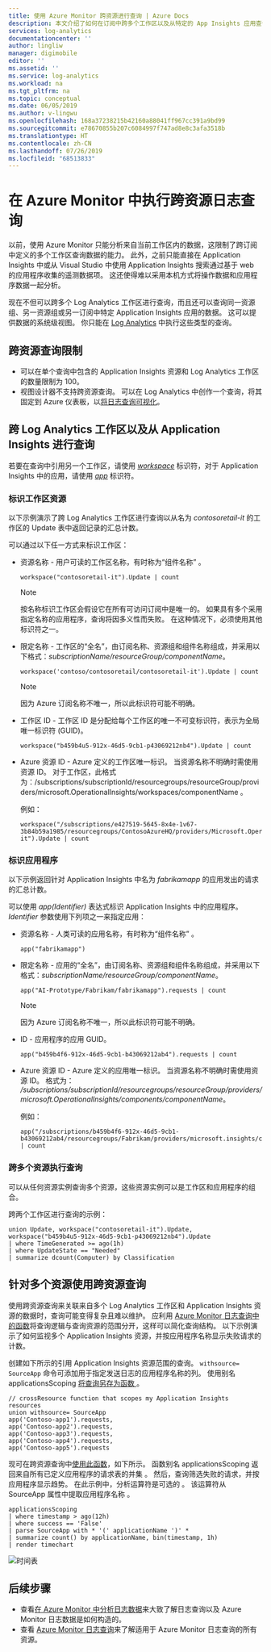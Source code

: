 ```yaml
---
title: 使用 Azure Monitor 跨资源进行查询 | Azure Docs
description: 本文介绍了如何在订阅中跨多个工作区以及从特定的 App Insights 应用查询资源。
services: log-analytics
documentationcenter: ''
author: lingliw
manager: digimobile
editor: ''
ms.assetid: ''
ms.service: log-analytics
ms.workload: na
ms.tgt_pltfrm: na
ms.topic: conceptual
ms.date: 06/05/2019
ms.author: v-lingwu
ms.openlocfilehash: 168a37238215b42160a88041ff967cc391a9bd99
ms.sourcegitcommit: e78670855b207c6084997f747ad8e8c3afa3518b
ms.translationtype: HT
ms.contentlocale: zh-CN
ms.lasthandoff: 07/26/2019
ms.locfileid: "68513833"
---
```

# <a name="perform-cross-resource-log-queries-in-azure-monitor"></a>在 Azure Monitor 中执行跨资源日志查询  

以前，使用 Azure Monitor 只能分析来自当前工作区内的数据，这限制了跨订阅中定义的多个工作区查询数据的能力。  此外，之前只能直接在 Application Insights 中或从 Visual Studio 中使用 Application Insights 搜索通过基于 web 的应用程序收集的遥测数据项。 这还使得难以采用本机方式将操作数据和应用程序数据一起分析。

现在不但可以跨多个 Log Analytics 工作区进行查询，而且还可以查询同一资源组、另一资源组或另一订阅中特定 Application Insights 应用的数据。 这可以提供数据的系统级视图。 你只能在 [Log Analytics](log-query-overview.md) 中执行这些类型的查询。

## <a name="cross-resource-query-limits"></a>跨资源查询限制 

* 可以在单个查询中包含的 Application Insights 资源和 Log Analytics 工作区的数量限制为 100。
* 视图设计器不支持跨资源查询。 可以在 Log Analytics 中创作一个查询，将其固定到 Azure 仪表板，以[将日志查询可视化](../learn/tutorial-logs-dashboards.md)。 


## <a name="querying-across-log-analytics-workspaces-and-from-application-insights"></a>跨 Log Analytics 工作区以及从 Application Insights 进行查询
若要在查询中引用另一个工作区，请使用 [*workspace*](/azure-monitor/log-query/workspace-expression) 标识符，对于 Application Insights 中的应用，请使用 [*app*](/azure-monitor/log-query/app-expression) 标识符。  

### <a name="identifying-workspace-resources"></a>标识工作区资源
以下示例演示了跨 Log Analytics 工作区进行查询以从名为 *contosoretail-it* 的工作区的 Update 表中返回记录的汇总计数。 

可以通过以下任一方式来标识工作区：

* 资源名称 - 用户可读的工作区名称，有时称为“组件名称”  。 

    `workspace("contosoretail-it").Update | count`
 
    >[!NOTE]
    >按名称标识工作区会假设它在所有可访问订阅中是唯一的。 如果具有多个采用指定名称的应用程序，查询将因多义性而失败。 在这种情况下，必须使用其他标识符之一。

* 限定名称 - 工作区的“全名”，由订阅名称、资源组和组件名称组成，并采用以下格式：*subscriptionName/resourceGroup/componentName*。 

    `workspace('contoso/contosoretail/contosoretail-it').Update | count`

    >[!NOTE]
    >因为 Azure 订阅名称不唯一，所以此标识符可能不明确。 
    >

* 工作区 ID - 工作区 ID 是分配给每个工作区的唯一不可变标识符，表示为全局唯一标识符 (GUID)。

    `workspace("b459b4u5-912x-46d5-9cb1-p43069212nb4").Update | count`

* Azure 资源 ID - Azure 定义的工作区唯一标识。 当资源名称不明确时需使用资源 ID。  对于工作区，此格式为：/subscriptions/subscriptionId/resourcegroups/resourceGroup/providers/microsoft.OperationalInsights/workspaces/componentName  。  

    例如：
    ``` 
    workspace("/subscriptions/e427519-5645-8x4e-1v67-3b84b59a1985/resourcegroups/ContosoAzureHQ/providers/Microsoft.OperationalInsights/workspaces/contosoretail-it").Update | count
    ```

### <a name="identifying-an-application"></a>标识应用程序
以下示例返回针对 Application Insights 中名为 *fabrikamapp* 的应用发出的请求的汇总计数。 

可以使用 *app(Identifier)* 表达式标识 Application Insights 中的应用程序。  *Identifier* 参数使用下列项之一来指定应用：

* 资源名称 - 人类可读的应用名称，有时称为“组件名称”  。  

    `app("fabrikamapp")`

* 限定名称 - 应用的“全名”，由订阅名称、资源组和组件名称组成，并采用以下格式：*subscriptionName/resourceGroup/componentName*。 

    `app("AI-Prototype/Fabrikam/fabrikamapp").requests | count`

     >[!NOTE]
    >因为 Azure 订阅名称不唯一，所以此标识符可能不明确。 
    >

* ID - 应用程序的应用 GUID。

    `app("b459b4f6-912x-46d5-9cb1-b43069212ab4").requests | count`

* Azure 资源 ID - Azure 定义的应用唯一标识。 当资源名称不明确时需使用资源 ID。 格式为： */subscriptions/subscriptionId/resourcegroups/resourceGroup/providers/microsoft.OperationalInsights/components/componentName*。  

    例如：
    ```
    app("/subscriptions/b459b4f6-912x-46d5-9cb1-b43069212ab4/resourcegroups/Fabrikam/providers/microsoft.insights/components/fabrikamapp").requests | count
    ```

### <a name="performing-a-query-across-multiple-resources"></a>跨多个资源执行查询
可以从任何资源实例查询多个资源，这些资源实例可以是工作区和应用程序的组合。
    
跨两个工作区进行查询的示例：    

```
union Update, workspace("contosoretail-it").Update, workspace("b459b4u5-912x-46d5-9cb1-p43069212nb4").Update
| where TimeGenerated >= ago(1h)
| where UpdateState == "Needed"
| summarize dcount(Computer) by Classification
```

## <a name="using-cross-resource-query-for-multiple-resources"></a>针对多个资源使用跨资源查询
使用跨资源查询来关联来自多个 Log Analytics 工作区和 Application Insights 资源的数据时，查询可能变得复杂且难以维护。 应利用 [Azure Monitor 日志查询中的函数](functions.md)将查询逻辑与查询资源的范围分开，这样可以简化查询结构。 以下示例演示了如何监视多个 Application Insights 资源，并按应用程序名称显示失败请求的计数。 

创建如下所示的引用 Application Insights 资源范围的查询。 `withsource= SourceApp` 命令可添加用于指定发送日志的应用程序名称的列。 使用别名 applicationsScoping  [ 将查询另存为函数 ](functions.md#create-a-function)。

```Kusto
// crossResource function that scopes my Application Insights resources
union withsource= SourceApp
app('Contoso-app1').requests, 
app('Contoso-app2').requests,
app('Contoso-app3').requests,
app('Contoso-app4').requests,
app('Contoso-app5').requests
```



现可在跨资源查询中[使用此函数](../../azure-monitor/log-query/functions.md#use-a-function)，如下所示。 函数别名 applicationsScoping 返回来自所有已定义应用程序的请求表的并集  。 然后，查询筛选失败的请求，并按应用程序显示趋势。 在此示例中，分析运算符是可选的  。 该运算符从 SourceApp 属性中提取应用程序名称  。

```Kusto
applicationsScoping 
| where timestamp > ago(12h)
| where success == 'False'
| parse SourceApp with * '(' applicationName ')' * 
| summarize count() by applicationName, bin(timestamp, 1h) 
| render timechart
```
![时间表](media/cross-workspace-query/chart.png)

## <a name="next-steps"></a>后续步骤

- 查看[在 Azure Monitor 中分析日志数据](log-query-overview.md)来大致了解日志查询以及 Azure Monitor 日志数据是如何构造的。
- 查看 [Azure Monitor 日志查询](query-language.md)来了解适用于 Azure Monitor 日志查询的所有资源。




